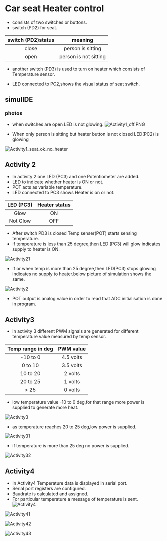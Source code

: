 # Car seat Heater control
* consists of two switches or buttons.
*  switch (PD2) for seat.

| switch (PD2)status | meaning |
|:----:|:----:|
|close|person is sitting|
|open|person is not sitting|

* another switch (PD3) is used to turn on heater which consists of Temperature sensor.

* LED connected to PC2,shows the visual status of seat switch.


## simulIDE
### photos

* when  switches are open LED is not glowing.
![Activity1_off.PNG](Activity1.PNG) 



* When only person is sitting but heater button is not closed LED(PC2) is glowing

![Activity1_seat_ok_no_heater](Activity1_seat_switch_close.PNG)



## Activity 2
* In activity 2 one LED (PC3) and one Potentiometer are added.
* LED to indicate whether heater is ON or not.
* POT acts as variable temperature.
* LED connected to PC3 shows Heater is on or not.

|LED (PC3)|Heater status|
|:--:|:--:|
|Glow|ON|
|Not Glow|OFF|

* After switch PD3 is closed Temp senser(POT) starts sensing temperature.
* If temperature is less than 25 degree,then LED (PC3) will glow indicates supply to heater is ON.

![Activity21](Activity2_sw2_close_templow.PNG) 
* If or when temp is more than 25 degree,then LED(PC3) stops glowing indicates no supply to heater.below picture of simulation shows the same.

![Activity2](Activity2_sw2_close_temphigh.PNG) 

* POT output is analog value in order to read that ADC initialisation is done in program.

## Activity3
* in activity 3 different PWM signals are generated for different temperature value measured by temp sensor.

|Temp range in deg |PWM value|
|:---:|:--:|
|-10 to 0| 4.5 volts|
|0 to 10|   3.5 volts|
|10 to 20|  2 volts|
|20 to 25|  1 volts|
| > 25| 0 volts|

* low temperature value -10 to 0 deg,for that range more power is supplied to generate more heat.

![Activity3](Activity3lowtemp.png)
* as temperature reaches 20 to 25 deg,low power is supplied.

![Activity31](Activity3mediumtemp.png)
* if temperature is more than 25 deg no power is supplied.

![Activity32](Activity3hightemp.png)


## Activity4
* In Activity4 Temperature data is displayed in serial port.
* Serial port registers are configured.
* Baudrate is calculated and assigned.
* For particular temperature a message of temperature is sent.
![Activity4](Activity4lowtemp.png)


![Activity41](Activity4med1temp.png)

![Activity42](Activity4med2temp.png)

![Activity43](Activity4hightemp.png)